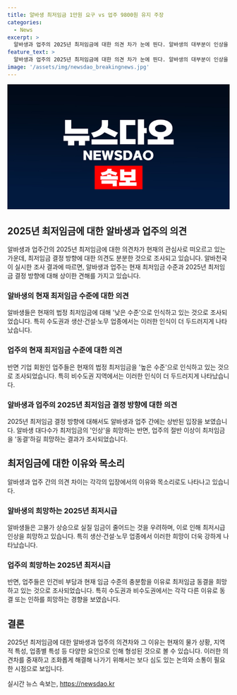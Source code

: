 ```yaml
---
title: 알바생 최저임금 1만원 요구 vs 업주 9800원 유지 주장
categories:
  - News
excerpt: >
  알바생과 업주의 2025년 최저임금에 대한 의견 차가 눈에 띈다. 알바생의 대부분이 인상을 희망하는 반면, 업주는 동결을 원하는 경향을 보였다. 특히, 알바생들은 높은 물가와 어려운 생활로 최저임금 인상을 강하게 희망하며, 이에 반해 업주는 인건비 부담과 현재 임금 수준으로 충분하다는 주장으로 동결을 원했다. 또한, 알바생은 1만원 이상 1만5000원 미만을, 업주는 9860원 이하를 2025년 최저시급으로 희망하는 모습도 나타났다.
feature_text: >
  알바생과 업주의 2025년 최저임금에 대한 의견 차가 눈에 띈다. 알바생의 대부분이 인상을 희망하는 반면, 업주는 동결을 원하는 경향을 보였다. 특히, 알바생들은 높은 물가와 어려운 생활로 최저임금 인상을 강하게 희망하며, 이에 반해 업주는 인건비 부담과 현재 임금 수준으로 충분하다는 주장으로 동결을 원했다. 또한, 알바생은 1만원 이상 1만5000원 미만을, 업주는 9860원 이하를 2025년 최저시급으로 희망하는 모습도 나타났다.
image: '/assets/img/newsdao_breakingnews.jpg'
---
```


<p><img src="/assets/img/newsdao_breakingnews.jpg" alt="pcversion 속보" /></p>

<h2>2025년 최저임금에 대한 알바생과 업주의 의견</h2>

<p data-ke-size="size16">알바생과 업주간의 2025년 최저임금에 대한 의견차가 현재의 관심사로 떠오르고 있는 가운데, 최저임금 결정 방향에 대한 의견도 분분한 것으로 조사되고 있습니다. 알바천국이 실시한 조사 결과에 따르면, 알바생과 업주는 현재 최저임금 수준과 2025년 최저임금 결정 방향에 대해 상이한 견해를 가지고 있습니다.</p>

<h3>알바생의 현재 최저임금 수준에 대한 의견</h3>

<p data-ke-size="size16">알바생들은 현재의 법정 최저임금에 대해 '낮은 수준'으로 인식하고 있는 것으로 조사되었습니다. 특히 수도권과 생산·건설·노무 업종에서는 이러한 인식이 더 두드러지게 나타났습니다.</p>

<h3>업주의 현재 최저임금 수준에 대한 의견</h3>

<p data-ke-size="size16">반면 기업 회원인 업주들은 현재의 법정 최저임금을 '높은 수준'으로 인식하고 있는 것으로 조사되었습니다. 특히 비수도권 지역에서는 이러한 인식이 더 두드러지게 나타났습니다.</p>

<h3>알바생과 업주의 2025년 최저임금 결정 방향에 대한 의견</h3>

<p data-ke-size="size16">2025년 최저임금 결정 방향에 대해서도 알바생과 업주 간에는 상반된 입장을 보였습니다. 알바생 대다수가 최저임금의 '인상'을 희망하는 반면, 업주의 절반 이상이 최저임금을 '동결'하길 희망하는 결과가 조사되었습니다.</p>

<h2>최저임금에 대한 이유와 목소리</h2>

<p data-ke-size="size16">알바생과 업주 간의 의견 차이는 각각의 입장에서의 이유와 목소리로도 나타나고 있습니다.</p>

<h3>알바생의 희망하는 2025년 최저시급</h3>

<p data-ke-size="size16">알바생들은 고물가 상승으로 실질 임금이 줄어드는 것을 우려하며, 이로 인해 최저시급 인상을 희망하고 있습니다. 특히 생산·건설·노무 업종에서 이러한 희망이 더욱 강하게 나타났습니다.</p>

<h3>업주의 희망하는 2025년 최저시급</h3>

<p data-ke-size="size16">반면, 업주들은 인건비 부담과 현재 임금 수준의 충분함을 이유로 최저임금 동결을 희망하고 있는 것으로 조사되었습니다. 특히 수도권과 비수도권에서는 각각 다른 이유로 동결 또는 인하를 희망하는 경향을 보였습니다.</p>

<h2>결론</h2>

<p data-ke-size="size16">2025년 최저임금에 대한 알바생과 업주의 의견차와 그 이유는 현재의 물가 상황, 지역적 특성, 업종별 특성 등 다양한 요인으로 인해 형성된 것으로 볼 수 있습니다. 이러한 의견차를 중재하고 조화롭게 해결해 나가기 위해서는 보다 심도 있는 논의와 소통이 필요한 시점으로 보입니다.</p>
실시간 뉴스 속보는, <a href="https://newsdao.kr" rel="dofollow">https://newsdao.kr</a>


